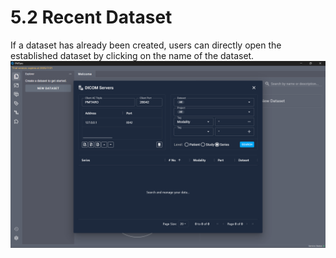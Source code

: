 # 5.2 Recent Dataset
If a dataset has already been created, users can directly open the established dataset by clicking on the name of the dataset.
![Image](../images/image_28.png)